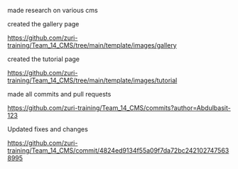made research on various cms

created the gallery page 

https://github.com/zuri-training/Team_14_CMS/tree/main/template/images/gallery


created the tutorial page 

https://github.com/zuri-training/Team_14_CMS/tree/main/template/images/tutorial

made all commits and pull requests

https://github.com/zuri-training/Team_14_CMS/commits?author=Abdulbasit-123


Updated fixes and changes

https://github.com/zuri-training/Team_14_CMS/commit/4824ed9134f55a09f7da72bc2421027475638995
